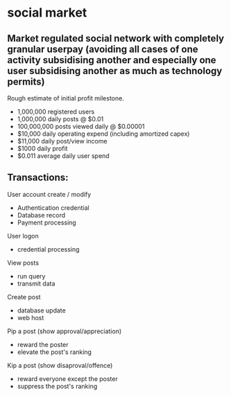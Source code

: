 # social market

## Market regulated social network with completely granular userpay (avoiding all cases of one activity subsidising another and especially one user subsidising another as much as technology permits)


Rough estimate of initial profit milestone.
* 1,000,000 registered users
* 1,000,000 daily posts @ $0.01
* 100,000,000 posts viewed daily @ $0.00001
* $10,000 daily operating expend (including amortized capex)
* $11,000 daily post/view income
* $1000 daily profit
* $0.011 average daily user spend

## Transactions:

User account create / modify
* Authentication credential
* Database record 
* Payment processing

User logon
* credential processing

View posts
* run query
* transmit data

Create post
* database update
* web host

Pip a post (show approval/appreciation)
* reward the poster
* elevate the post's ranking

Kip a post (show disaproval/offence)
* reward everyone except the poster
* suppress the post's ranking


